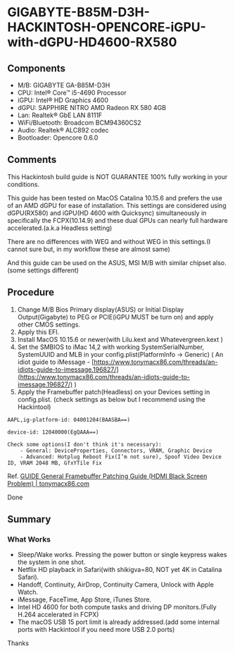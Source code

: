 # GIGABYTE-B85M-D3H-HACKINTOSH-OPENCORE-iGPU-with-dGPU-HD4600-RX580


## Components

- M/B: GIGABYTE GA-B85M-D3H
- CPU: Intel® Core™ i5-4690 Processor
- iGPU: Intel® HD Graphics 4600
- dGPU: SAPPHIRE NITRO AMD Radeon RX 580 4GB
- Lan: Realtek® GbE LAN 8111F
- WiFi/Bluetooth: Broadcom BCM94360CS2
- Audio: Realtek® ALC892 codec
- Bootloader: Opencore 0.6.0

## Comments

This Hackintosh build guide is NOT GUARANTEE 100% fully working in your conditions.

This guide has been tested on MacOS Catalina 10.15.6 and prefers the use of an AMD dGPU for ease of installation. This settings are considered using dGPU(RX580) and iGPU(HD 4600 with Quicksync) simultaneously in specifically the FCPX(10.14.9) and these dual GPUs can nearly full hardware accelerated.(a.k.a Headless setting)

There are no differences with WEG and without WEG in this settings.(I cannot sure but, in my workflow these are almost same)

And this guide can be used on the ASUS, MSI M/B with similar chipset also. (some settings different)

## Procedure

1. Change M/B Bios Primary display(ASUS) or Initial Display Output(Gigabyte) to PEG or PCIE(iGPU MUST be turn on) and apply other CMOS settings.
2. Apply this EFI.
3. Install MacOS 10.15.6 or newer(with Lilu.kext and Whatevergreen.kext )
4. Set the SMBIOS to iMac 14,2 with working SystemSerialNumber, SystemUUID and MLB in your config.plist(PlatformInfo → Generic)
( An idiot guide to iMessage - [https://www.tonymacx86.com/threads/an-idiots-guide-to-imessage.196827/](https://www.tonymacx86.com/threads/an-idiots-guide-to-imessage.196827/) )
5. Apply the Framebuffer patch(Headless) on your Devices setting in config.plist. (check settings as below but I recommend using the Hackintool)

```
AAPL,ig-platform-id: 04001204(BAASBA==)

device-id: 12040000(EgQAAA==)

Check some options(I don't think it's necessary):
	- General: DeviceProperties, Connectors, VRAM, Graphic Device
	- Advanced: Hotplug Reboot Fix(I’m not sure), Spoof Video Device ID, VRAM 2048 MB, GfxYTile Fix

```

Ref. [GUIDE General Framebuffer Patching Guide (HDMI Black Screen Problem) | tonymacx86.com](https://www.tonymacx86.com/threads/guide-general-framebuffer-patching-guide-hdmi-black-screen-problem.269149/)

Done

## Summary

### What Works

- Sleep/Wake works. Pressing the power button or single keypress wakes the system in one shot.
- Netflix HD playback in Safari(with shikigva=80, NOT yet 4K in Catalina Safari).
- Handoff, Continuity, AirDrop, Continuity Camera, Unlock with Apple Watch.
- iMessage, FaceTime, App Store, iTunes Store.
- Intel HD 4600 for both compute tasks and driving DP monitors.(Fully H.264 accelerated in FCPX)
- The macOS USB 15 port limit is already addressed.(add some internal ports with Hackintool if you need more USB 2.0 ports)

Thanks
